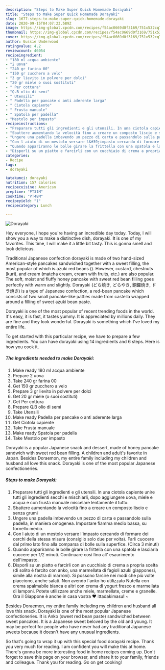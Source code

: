```yaml
---
description: "Steps to Make Super Quick Homemade Dorayaki"
title: "Steps to Make Super Quick Homemade Dorayaki"
slug: 1677-steps-to-make-super-quick-homemade-dorayaki
date: 2020-09-15T04:07:23.589Z
image: https://img-global.cpcdn.com/recipes/f54ac0669d0f3169/751x532cq70/dorayaki-recipe-main-photo.jpg
thumbnail: https://img-global.cpcdn.com/recipes/f54ac0669d0f3169/751x532cq70/dorayaki-recipe-main-photo.jpg
cover: https://img-global.cpcdn.com/recipes/f54ac0669d0f3169/751x532cq70/dorayaki-recipe-main-photo.jpg
author: Gussie Underwood
ratingvalue: 4.2
reviewcount: 46054
recipeingredient:
- "180 ml acqua ambiente"
- "2 uova"
- "240 gr farina 00"
- "150 gr zucchero a velo"
- "3 gr lievito in polvere per dolci"
- "20 gr miele o suoi sostituti"
- " Per cottura"
- "Q.B olio di semi"
- " Utensili"
- " Padella per pancake o anti aderente larga"
- " Ciotola capiente"
- " Frusta manuale"
- " Spatola per padella"
- "Mestolo per impasto"
recipeinstructions:
- "Preparare tutti gli ingredienti e gli utensili. In una ciotola capiente unire tutti gli ingredienti secchi e mischiarli, dopo aggiungere uova, miele e acqua e con frusta manuale miscelare lentamente il tutto."
- "Sbattere aumentando la velocità fino a creare un composto liscio e senza grumi"
- "Ungere una padella imbevendo un pezzo di carta e passandolo sulla padella, in maniera omogenea. Impostare fiamma medio bassa, su fornello medio."
- "Con l aiuto di un mestolo versare l&#39;impasto cercando di formare dei cerchi della stessa misura (consiglio solo due per volta). Farli cuocere dal primo lato fino alla comparsa di bolle sulla superfice. (Circa 3 minuti)"
- "Quando appariranno le bolle girare la frittella con una spatola e lasciarla cuocere per 1/2 minuti. Continuare così fino all&#39; esaurimento dell&#39;impasto."
- "Disporli su un piatto e farcirli con un cucchiaio di crema a propria scelta (di solito è farcito con anko, una marmellata di fagioli azuki giapponesi, simile alla nostra di marroni). Si possono farcire nei modi che più volte piacciono, anche salati. Non avendo l&#39;anko ho utilizzato Nutella con crema spalmabile bianca e altri con crema di yogurt fresco e marmellata di lamponi. Potete utilizzare anche miele, marmellate, creme e granelle. Ora il Giappone è anche in casa vostra ❤️ ittadakimasu! ~"
categories:
- Recipe
tags:
- dorayaki

katakunci: dorayaki 
nutrition: 157 calories
recipecuisine: American
preptime: "PT31M"
cooktime: "PT48M"
recipeyield: "1"
recipecategory: Lunch

---
```



![Dorayaki](https://img-global.cpcdn.com/recipes/f54ac0669d0f3169/751x532cq70/dorayaki-recipe-main-photo.jpg)

Hey everyone, I hope you're having an incredible day today. Today, I will show you a way to make a distinctive dish, dorayaki. It is one of my favorites. This time, I will make it a little bit tasty. This is gonna smell and look delicious.

Traditional Japanese confection dorayaki is made of two hand-sized American-style pancakes sandwiched together with a sweet filling, the most popular of which is azuki red beans (). However, custard, chestnuts (kuri), and cream (matcha cream, cream with fruits, etc.) are also popular. The soft, moist and fluffy honey pancake with sweet red bean filling goes perfectly with warm and slightly. Dorayaki (どら焼き, どらやき, 銅鑼焼き, ドラ焼き) is a type of Japanese confection, a red-bean pancake which consists of two small pancake-like patties made from castella wrapped around a filling of sweet azuki bean paste.

Dorayaki is one of the most popular of recent trending foods in the world. It's easy, it is fast, it tastes yummy. It is appreciated by millions daily. They are fine and they look wonderful. Dorayaki is something which I've loved my entire life.


To get started with this particular recipe, we have to prepare a few ingredients. You can have dorayaki using 14 ingredients and 6 steps. Here is how you cook it.

<!--inarticleads1-->

##### The ingredients needed to make Dorayaki:

1. Make ready 180 ml acqua ambiente
1. Prepare 2 uova
1. Take 240 gr farina 00
1. Get 150 gr zucchero a velo
1. Prepare 3 gr lievito in polvere per dolci
1. Get 20 gr miele (o suoi sostituti)
1. Get  Per cottura
1. Prepare Q.B olio di semi
1. Take  Utensili
1. Make ready  Padella per pancake o anti aderente larga
1. Get  Ciotola capiente
1. Take  Frusta manuale
1. Make ready  Spatola per padella
1. Take Mestolo per impasto


Dorayaki is a popular Japanese snack and dessert, made of honey pancake sandwich with sweet red bean filling. A children and adult&#39;s favorite in Japan. Besides Doraemon, my entire family including my children and husband all love this snack. Dorayaki is one of the most popular Japanese confectioneries. 

<!--inarticleads2-->

##### Steps to make Dorayaki:

1. Preparare tutti gli ingredienti e gli utensili. In una ciotola capiente unire tutti gli ingredienti secchi e mischiarli, dopo aggiungere uova, miele e acqua e con frusta manuale miscelare lentamente il tutto.
1. Sbattere aumentando la velocità fino a creare un composto liscio e senza grumi
1. Ungere una padella imbevendo un pezzo di carta e passandolo sulla padella, in maniera omogenea. Impostare fiamma medio bassa, su fornello medio.
1. Con l aiuto di un mestolo versare l&#39;impasto cercando di formare dei cerchi della stessa misura (consiglio solo due per volta). Farli cuocere dal primo lato fino alla comparsa di bolle sulla superfice. (Circa 3 minuti)
1. Quando appariranno le bolle girare la frittella con una spatola e lasciarla cuocere per 1/2 minuti. Continuare così fino all&#39; esaurimento dell&#39;impasto.
1. Disporli su un piatto e farcirli con un cucchiaio di crema a propria scelta (di solito è farcito con anko, una marmellata di fagioli azuki giapponesi, simile alla nostra di marroni). Si possono farcire nei modi che più volte piacciono, anche salati. Non avendo l&#39;anko ho utilizzato Nutella con crema spalmabile bianca e altri con crema di yogurt fresco e marmellata di lamponi. Potete utilizzare anche miele, marmellate, creme e granelle. Ora il Giappone è anche in casa vostra ❤️ ittadakimasu! ~


Besides Doraemon, my entire family including my children and husband all love this snack. Dorayaki is one of the most popular Japanese confectioneries. It is Anko (sweet red bean paste) sandwiched between sweet pancakes. It is a Japanese sweet beloved by the old and young. It may be perfect for people who have never had any traditional Japanese sweets because it doesn&#39;t have any unusual ingredients. 

So that's going to wrap it up with this special food dorayaki recipe. Thank you very much for reading. I am confident you will make this at home. There's gonna be more interesting food in home recipes coming up. Don't forget to save this page on your browser, and share it to your family, friends and colleague. Thank you for reading. Go on get cooking!
